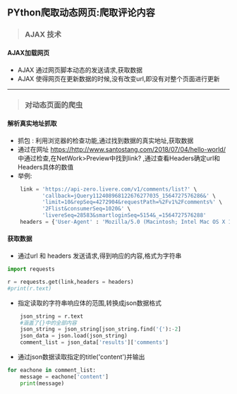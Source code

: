 ## PYthon爬取动态网页:爬取评论内容

>### AJAX 技术

#### AJAX加载网页
* AJAX 通过网页脚本动态的发送请求,获取数据
* AJAX 使得网页在更新数据的时候,没有改变url,即没有对整个页面进行更新
************

>### 对动态页面的爬虫

#### 解析真实地址抓取
* 抓包 : 利用浏览器的检查功能,通过找到数据的真实地址,获取数据
* 通过在网址 <https://http://www.santostang.com/2018/07/04/hello-world/> 中通过检查,在NetWork>Preview中找到link? ,通过查看Headers确定url和Headers具体的数值
* 举例:
```python
    link = 'https://api-zero.livere.com/v1/comments/list?' \
           'callback=jQuery112408968122676277035_1564727576286&' \
           'limit=10&repSeq=4272904&requestPath=%2Fv1%2Fcomments%' \
           '2Flist&consumerSeq=1020&' \
           'livereSeq=28583&smartloginSeq=5154&_=1564727576288'
    headers = {'User-Agent' : 'Mozilla/5.0 (Macintosh; Intel Mac OS X 10_14_5) AppleWebKit/537.36 (KHTML, like Gecko) Chrome/75.0.3770.142 Safari/537.36'}
```

#### 获取数据
* 通过url 和 headers 发送请求,得到响应的内容,格式为字符串
```python
import requests 

r = requests.get(link,headers = headers)
#print(r.text)
```
* 指定读取的字符串响应体的范围,转换成json数据格式
```python
    json_string = r.text
    #涵盖了{}中的全部内容
    json_string = json_string[json_string.find('{'):-2]
    json_data = json.load(json_string)
    comment_list = json_data['results']['comments']
```
* 通过json数据读取指定的title('content')并输出
```python
for eachone in comment_list:
    message = eachone['content']
    print(message)    
```